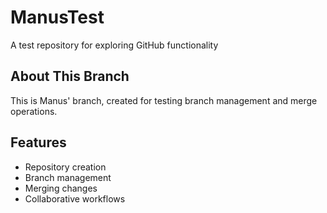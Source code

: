 # ManusTest
A test repository for exploring GitHub functionality

## About This Branch
This is Manus' branch, created for testing branch management and merge operations.

## Features
- Repository creation
- Branch management
- Merging changes
- Collaborative workflows
